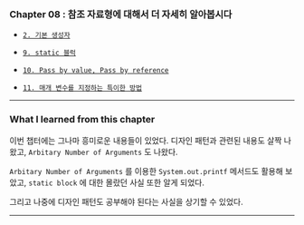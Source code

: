 
### Chapter 08 : 참조 자료형에 대해서 더 자세히 알아봅시다

- [`2. 기본 생성자`](https://velog.io/@jbw9964/GOJ-CH-8.2-8.9)
- [`9. static 블럭`](https://velog.io/@jbw9964/GOJ-CH-8.2-8.9)

- [`10. Pass by value, Pass by reference`](https://velog.io/@jbw9964/GOJ-CH-8.10-8.11)
- [`11. 매개 변수를 지정하는 특이한 방법`](https://velog.io/@jbw9964/GOJ-CH-8.10-8.11)

---

### What I learned from this chapter

이번 챕터에는 그나마 흥미로운 내용들이 있었다. 디자인 패턴과 관련된 내용도 살짝 나왔고, `Arbitary Number of Arguments` 도 나왔다.

`Arbitary Number of Arguments` 를 이용한 `System.out.printf` 메서드도 활용해 보았고, `static block` 에 대한 몰랐던 사실 또한 알게 되었다.

그리고 나중에 디자인 패턴도 공부해야 된다는 사실을 상기할 수 있었다.

---
